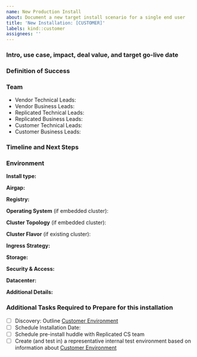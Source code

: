 ```yaml
---
name: New Production Install
about: Document a new target install scenario for a single end user
title: 'New Installation: [CUSTOMER]'
labels: kind::customer
assignees: ''
---
```


### Intro, use case, impact, deal value, and target go-live date
<!-- Describe the customer and their use case or value prop. If possible, add any notes on the priority / strategic impact of getting this customer successfully up and running. -->


### Definition of Success
<!-- Define what "success" looks like for this end user, beyond just "getting the software up and running."  Example: we would like to have the customer up and running using our application within 2 weeks of target install time with 10 engineers enabled on the system -->

### Team
- Vendor Technical Leads: 
- Vendor Business Leads:
- Replicated Technical Leads:
- Replicated Business Leads:
- Customer Technical Leads:
- Customer Business Leads:

### Timeline and Next Steps
<!-- Area to Track past engagements as well as next steps. Examples:

- 10/20 Customer identified as potential prospect, PoC kick off scheduled for 10/29
- 10/27 Pre-Planning call with Replicated team, task list reviewed and validated
- 10/29 Initial installation call, app up and running but ran out of disk space and fell over. Replicated team recommends resolving issue [#10 -- preflight checks for disk space]() before next attempt.
- 11/01 Customer working to provision new machine with bigger disk, next attempt 11/3
 -->

### Environment
<!-- Describe the customer’s environment-->

**Install type:**
<!-- Is this an Embedded or Existing Cluster? -->

**Airgap:**
<!-- Is this an Airgapped and/or BYO Registry installation? -->

**Registry:**
<!-- Will images be used from public container registries like Dockerhub or Quay.io? If this is airgapped, will we use kURL's embedded registry or will the customer bring their own registry?  Does the registry we decide to use require authentication? --> 

**Operating System** (if embedded cluster):
<!-- Red Hat, Centos, Ubuntu, etc -->

**Cluster Topology** (if embedded cluster):
<!-- How many nodes are used, in what roles? Is this a Highly Available (HA) Kubernetes installation? -->

**Cluster Flavor** (if existing cluster):
<!-- Amazon EKS, Openshift, Tanzu, kops, etc -->

**Ingress Strategy:**
<!-- How will the end user interact with the application and with the app manager UI? Will there be a load balancer in front of a VM? Do they have an existing ingress or service mesh controller that must be used? Do any services require Node Ports? -->

**Storage:**
<!-- Does this customer require special considerations for planning storage?  For instance, are they going to provision separate partitions for /var, /var/lib/docker, /var/lib/containerd, /var/lib/kubelet, etc.  or do they plan to use a single large partition?   How much space will be available?  What process is required to get additional storage if that is required?  -->

**Security & Access:**
<!-- Does the customer have root access to the environment?  If using an existing cluster, do they require minimal RBAC roles?  If using an embedded cluster, do they have root access to the VM we will use?  If using an embedded cluster, would they be able to provision additional resources as may be required (firewall changes, load balancer rules, storage partitions, etc.) or is there a change request process that must be followed? -->

**Datacenter:**
<!-- is the datacenter on prem, in the cloud? if it's on prem, is it VMs on VMWare, bare metal, etc.?  If it's cloud based, AWS, Azure, etc.? -->

**Additional Details:**
<!-- Any other details to note? -->

### Additional Tasks Required to Prepare for this installation
<!-- Can include integration work from Packaging board, testing work, documentation work, planning calls or anything else. 
  The below is meant to outline the bare minimum and is should be extended. -->

- [ ] Discovery: Outline [Customer Environment](#environment)
- [ ] Schedule Installation Date: 
- [ ] Schedule pre-install huddle with Replicated CS team
- [ ] Create (and test in) a representative internal test environment based on information about [Customer Environment](#environment)
